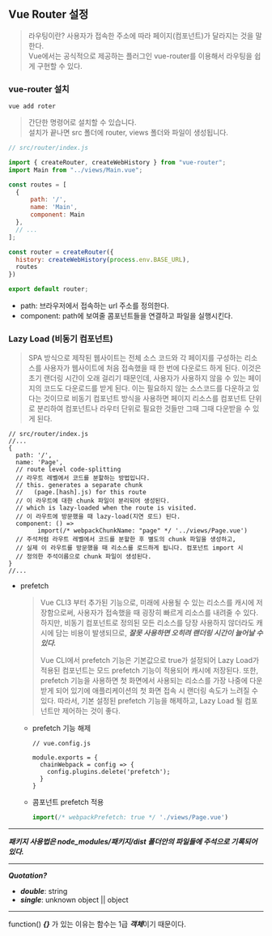 ## Vue Router 설정
>라우팅이란? 사용자가 접속한 주소에 따라 페이지(컴포넌트)가 달라지는 것을 말한다.  
>Vue에서는 공식적으로 제공하는 플러그인 vue-router를 이용해서 라우팅을 쉽게 구현할 수 있다.

### vue-router 설치
```
vue add roter
```
>간단한 명령어로 설치할 수 있습니다.  
>설치가 끝나면 src 폴더에 router, views 폴더와 파일이 생성됩니다.

```js
// src/router/index.js

import { createRouter, createWebHistory } from "vue-router";
import Main from "../views/Main.vue";

const routes = [
  {
      path: '/',   
      name: 'Main',
      component: Main
  },
  // ...
];

const router = createRouter({
  history: createWebHistory(process.env.BASE_URL),
  routes
})

export default router;
```
  - path: 브라우저에서 접속하는 url 주소를 정의한다.
  - component: path에 보여줄 콤포넌트들을 연결하고 파일을 실행시킨다.
### Lazy Load (비동기 컴포넌트)
>SPA 방식으로 제작된 웹사이트는 전체 소스 코드와 각 페이지를 구성하는 리소스를 사용자가 웹사이트에 처음 접속했을 때 한 번에 다운로드 하게 된다. 이것은 초기 랜더링 시간이 오래 걸리기 때문인데, 사용자가 사용하지 않을 수 있는 페이지의 코드도 다운로드를 받게 된다.
>이는 필요하지 않는 소스코드를 다운하고 있다는 것이므로 비동기 컴포넌트 방식을 사용하면 페이지 리소스를 컴포넌트 단위로 분리하여 컴포넌트나 라우터 단위로 필요한 것들만 그때 그때 다운받을 수 있게 된다.
```vue
// src/router/index.js
//...
{
  path: '/',
  name: 'Page',
  // route level code-splitting
  // 라우트 레벨에서 코드를 분할하는 방법입니다.
  // this. generates a separate chunk 
  //   (page.[hash].js) for this route
  // 이 라우트에 대한 chunk 파일이 분리되어 생성된다.
  // which is lazy-loaded when the route is visited.
  // 이 라우트에 방문했을 때 lazy-load(지연 로드) 된다.
  component: () => 
        import(/* webpackChunkName: "page" */ '../views/Page.vue')
  // 주석처럼 라우트 레벨에서 코드를 분할한 후 별도의 chunk 파일을 생성하고,
  // 실제 이 라우트를 방문했을 때 리소스를 로드하게 됩니다. 컴포넌트 import 시
  // 정의한 주석이름으로 chunk 파일이 생성된다.
}
//... 
```
- prefetch
  >Vue CLI3 부터 추가된 기능으로, 미래에 사용될 수 있는 리소스를 캐시에 저장함으로써, 사용자가 접속했을 때 굉장히 빠르게 리소스를 내려줄 수 있다. 하지만, 비동기 컴포넌트로 정의된 모든 리소스를 당장 사용하지 않더라도 캐시에 담는 비용이 발생되므로, ***잘못 사용하면 오히려 랜더링 시간이 늘어날 수 있다.***  
  >  
  >Vue CLI에서 prefetch 기능은 기본값으로 true가 설정되어 Lazy Load가 적용된 컴포넌트는 모드 prefetch 기능이 적용되어 캐시에 저장된다. 또한, prefetch 기능을 사용하면 첫 화면에서 사용되는 리소스를 가장 나중에 다운받게 되어 있기에 애플리케이션의 첫 화면 접속 시 랜더링 속도가 느려질 수 있다.
  >따라서, 기본 설정된 prefetch 기능을 해제하고, Lazy Load 될 컴포넌트만 제어하는 것이 좋다.  

  - prefetch 기능 해제  
    ```vue
    // vue.config.js
  
    module.exports = {
      chainWebpack = config => {
        config.plugins.delete('prefetch');
      }
    }
    ```
    
  - 콤포넌트 prefetch 적용  

    ```js
    import(/* webpackPrefetch: true */ './views/Page.vue')
    ```

---    
***패키지 사용법은 node_modules/패키지/dist 폴더안의 파일들에 주석으로 기록되어 있다.***

---
***Quotation?***
- ***double***: string
- ***single***: unknown object || object

---
function() ***{}*** 가 있는 이유는 함수는 1급 ***객체***이기 때문이다. 
